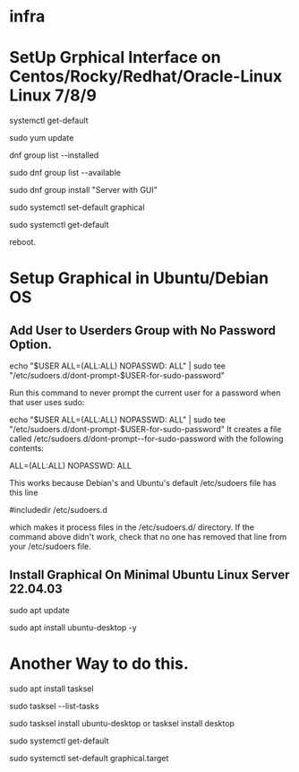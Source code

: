 # infra

#  SetUp Grphical Interface on Centos/Rocky/Redhat/Oracle-Linux Linux 7/8/9 

systemctl get-default

sudo yum update

dnf group list --installed

sudo dnf group list --available

sudo dnf group install "Server with GUI"

sudo systemctl set-default graphical

sudo systemctl get-default

reboot.


# Setup Graphical in Ubuntu/Debian OS

##  Add User to Userders Group with No Password Option. 

echo "$USER ALL=(ALL:ALL) NOPASSWD: ALL" | sudo tee "/etc/sudoers.d/dont-prompt-$USER-for-sudo-password"


Run this command to never prompt the current user for a password when that user uses sudo:

echo "$USER ALL=(ALL:ALL) NOPASSWD: ALL" | sudo tee "/etc/sudoers.d/dont-prompt-$USER-for-sudo-password"
It creates a file called /etc/sudoers.d/dont-prompt-<YOUR USERNAME>-for-sudo-password with the following contents:

<YOUR USERNAME> ALL=(ALL:ALL) NOPASSWD: ALL


This works because Debian's and Ubuntu's default /etc/sudoers file has this line

#includedir /etc/sudoers.d

which makes it process files in the /etc/sudoers.d/ directory. If the command above didn't work, check that no one has removed that line from your /etc/sudoers file.

## Install Graphical On Minimal Ubuntu Linux Server 22.04.03

sudo apt update

sudo apt install ubuntu-desktop -y

# Another Way to do this. 

sudo apt install tasksel

sudo tasksel --list-tasks

sudo tasksel install ubuntu-desktop    or   tasksel install desktop

sudo systemctl get-default

sudo systemctl set-default graphical.target






